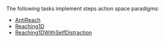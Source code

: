 The following tasks implement steps action space paradigms:

- [AntiReach](../envs.md#neurogym.envs.native.antireach.AntiReach)
- [Reaching1D](../envs.md#neurogym.envs.native.reaching.Reaching1D)
- [Reaching1DWithSelfDistraction](../envs.md#neurogym.envs.native.reaching.Reaching1DWithSelfDistraction)
